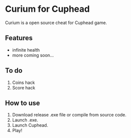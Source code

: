 # Curium for Cuphead
Curium is a open source cheat for Cuphead game.
## Features
- infinite health
- more coming soon...
## To do
1. Coins hack
1. Score hack
## How to use
1. Download release .exe file or compile from source code.
1. Launch .exe.
1. Launch Cuphead.
1. Play!
